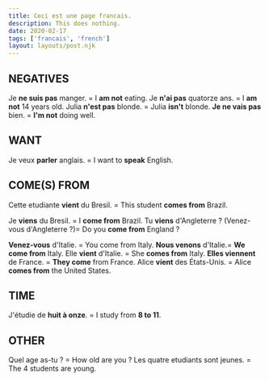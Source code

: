 ```yaml
---
title: Ceci est une page francais.
description: This does nothing.
date: 2020-02-17
tags: ['francais', 'french']
layout: layouts/post.njk
---
```


## NEGATIVES
Je <b>ne suis pas</b> manger. = I <b>am not</b> eating.
Je <b>n'ai pas</b> quatorze ans. = I <b>am not</b> 14 years old.
Julia <b>n'est pas</b> blonde. = Julia <b>isn't</b> blonde.
<b>Je ne vais pas</b> bien. = <b>I'm not</b> doing well.



## WANT
Je veux <b>parler</b> anglais. = I want to <b>speak</b> English.

## COME(S) FROM
Cette etudiante <b>vient</b> du Bresil. = This student <b>comes from</b> Brazil.

Je <b>viens</b> du Bresil. = I <b>come from</b> Brazil.
Tu <b>viens</b> d'Angleterre ? (Venez-vous d'Angleterre ?)= Do you <b>come from</b> England ?

<b>Venez-vous</b> d'Italie. = You come from Italy. 
<b>Nous venons</b> d'Italie.= <b>We come from</b> Italy.
Elle <b>vient</b> d'Italie. = She <b>comes from</b> Italy.
<b>Elles viennent</b> de France. = <b>They come</b> from France.
Alice <b>vient</b> des États-Unis. = Alice <b>comes from</b> the United States.

## TIME
J'étudie de <b>huit à onze</b>. = I study from <b>8 to 11</b>.

## OTHER
Quel age as-tu ? = How old are you ?
Les quatre etudiants sont jeunes. = The 4 students are young.
